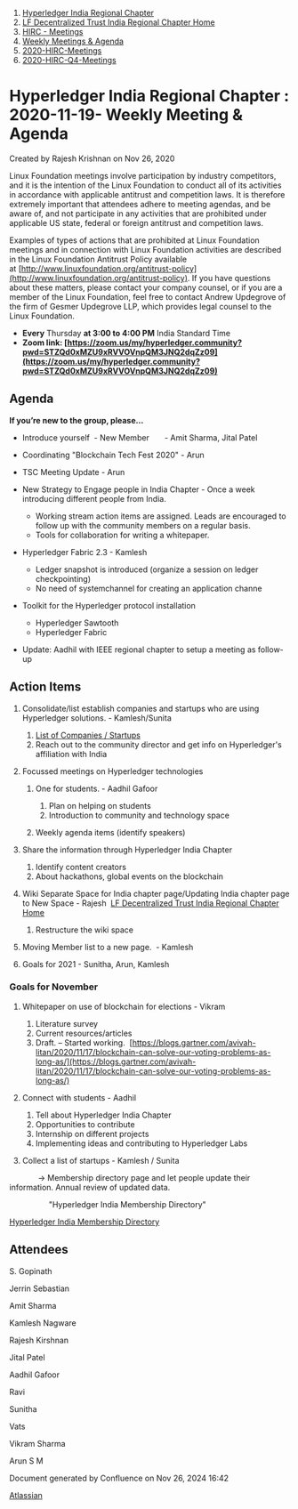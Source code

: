1. [Hyperledger India Regional Chapter](index.html)
2. [LF Decentralized Trust India Regional Chapter Home](LF-Decentralized-Trust-India-Regional-Chapter-Home_19169282.html)
3. [HIRC - Meetings](HIRC---Meetings_19169350.html)
4. [Weekly Meetings &amp; Agenda](19169352.html)
5. [2020-HIRC-Meetings](2020-HIRC-Meetings_19169301.html)
6. [2020-HIRC-Q4-Meetings](2020-HIRC-Q4-Meetings_19169383.html)

# Hyperledger India Regional Chapter : 2020-11-19- Weekly Meeting &amp; Agenda

Created by Rajesh Krishnan on Nov 26, 2020

Linux Foundation meetings involve participation by industry competitors, and it is the intention of the Linux Foundation to conduct all of its activities in accordance with applicable antitrust and competition laws. It is therefore extremely important that attendees adhere to meeting agendas, and be aware of, and not participate in any activities that are prohibited under applicable US state, federal or foreign antitrust and competition laws.

Examples of types of actions that are prohibited at Linux Foundation meetings and in connection with Linux Foundation activities are described in the Linux Foundation Antitrust Policy available at [http://www.linuxfoundation.org/antitrust-policy](http://www.linuxfoundation.org/antitrust-policy). If you have questions about these matters, please contact your company counsel, or if you are a member of the Linux Foundation, feel free to contact Andrew Updegrove of the firm of Gesmer Updegrove LLP, which provides legal counsel to the Linux Foundation.

- **Every** Thursday **at 3:00 to 4:00 PM** India Standard Time
- **Zoom link: [https://zoom.us/my/hyperledger.community?pwd=STZQd0xMZU9xRVVOVnpQM3JNQ2dqZz09](https://zoom.us/my/hyperledger.community?pwd=STZQd0xMZU9xRVVOVnpQM3JNQ2dqZz09)**

## Agenda

**If you’re new to the group, please…**

- Introduce yourself  - New Member       - Amit Sharma, Jital Patel
- Coordinating "Blockchain Tech Fest 2020" - Arun
- TSC Meeting Update - Arun
- New Strategy to Engage people in India Chapter - Once a week introducing different people from India.
  
  - Working stream action items are assigned. Leads are encouraged to follow up with the community members on a regular basis.
  - Tools for collaboration for writing a whitepaper.
- Hyperledger Fabric 2.3 - Kamlesh
  
  - Ledger snapshot is introduced (organize a session on ledger checkpointing)
  - No need of systemchannel for creating an application channe

<!--THE END-->

- Toolkit for the Hyperledger protocol installation
  
  - Hyperledger Sawtooth
  - Hyperledger Fabric
- Update: Aadhil with IEEE regional chapter to setup a meeting as follow-up

## Action Items

1. Consolidate/list establish companies and startups who are using Hyperledger solutions. - Kamlesh/Sunita
   
   1. [List of Companies / Startups](https://wiki.hyperledger.org/pages/viewpage.action?pageId=41584732)
   2. Reach out to the community director and get info on Hyperledger's affiliation with India
2. Focussed meetings on Hyperledger technologies
   
   1. One for students. - Aadhil Gafoor
      
      1. Plan on helping on students
      2. Introduction to community and technology space
   2. Weekly agenda items (identify speakers)
3. Share the information through Hyperledger India Chapter
   
   1. Identify content creators
   2. About hackathons, global events on the blockchain
4. Wiki Separate Space for India chapter page/Updating India chapter page to New Space - Rajesh  [LF Decentralized Trust India Regional Chapter Home](LF-Decentralized-Trust-India-Regional-Chapter-Home_19169282.html)
   
   1. Restructure the wiki space
5. Moving Member list to a new page.  - Kamlesh
6. Goals for 2021 - Sunitha, Arun, Kamlesh

### Goals for November

1. Whitepaper on use of blockchain for elections - Vikram
   
   1. Literature survey
   2. Current resources/articles
   3. Draft. – Started working.  [https://blogs.gartner.com/avivah-litan/2020/11/17/blockchain-can-solve-our-voting-problems-as-long-as/](https://blogs.gartner.com/avivah-litan/2020/11/17/blockchain-can-solve-our-voting-problems-as-long-as/)
2. Connect with students - Aadhil
   
   1. Tell about Hyperledger India Chapter
   2. Opportunities to contribute
   3. Internship on different projects
   4. Implementing ideas and contributing to Hyperledger Labs
3. Collect a list of startups - Kamlesh / Sunita

             → Membership directory page and let people update their information. Annual review of updated data.

                  "Hyperledger India Membership Directory"

[Hyperledger India Membership Directory](https://lf-hyperledger.atlassian.net/wiki/display/CP/Hyperledger+India+Membership+Directory)

## Attendees

S. Gopinath

Jerrin Sebastian

Amit Sharma

Kamlesh Nagware

Rajesh Kirshnan

Jital Patel

Aadhil Gafoor

Ravi

Sunitha 

Vats

Vikram Sharma 

Arun S M

Document generated by Confluence on Nov 26, 2024 16:42

[Atlassian](http://www.atlassian.com/)
